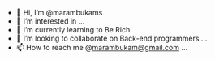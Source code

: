 - 👋 Hi, I’m @marambukams
- 👀 I’m interested in ...
- 🌱 I’m currently learning to Be Rich 
- 💞️ I’m looking to collaborate on Back-end programmers ...
- 📫 How to reach me @marambukam@gmail.com ...

<!---
marambukams/marambukams is a ✨ special ✨ repository because its `README.md` (this file) appears on your GitHub profile.
You can click the Preview link to take a look at your changes.
--->
